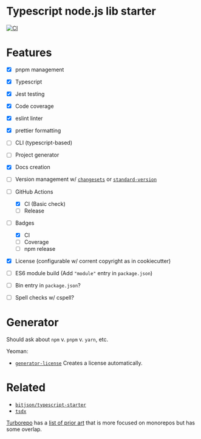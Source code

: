 # Typescript node.js lib starter

[![CI](https://github.com/michaelwooley/tslib-starter/actions/workflows/ci.yml/badge.svg)](https://github.com/michaelwooley/tslib-starter/actions/workflows/ci.yml)

# Features

- [x] pnpm management
- [x] Typescript
- [x] Jest testing
- [x] Code coverage
- [x] eslint linter
- [x] prettier formatting
- [ ] CLI (typescript-based)
- [ ] Project generator
- [x] Docs creation
- [ ] Version management w/ [`changesets`](https://github.com/changesets/changesets) or [`standard-version`](https://github.com/conventional-changelog/standard-version)
- [ ] GitHub Actions
  - [x] CI (Basic check)
  - [ ] Release
- [ ] Badges
  - [x] CI
  - [ ] Coverage
  - [ ] npm release
- [x] License (configurable w/ corrent copyright as in cookiecutter)
- [ ] ES6 module build (Add `"module"` entry in `package.json`)
- [ ] Bin entry in `package.json`?
- [ ] Spell checks w/ cspell?


# Generator

Should ask about `npm` v. `pnpm` v. `yarn`, etc.

Yeoman:

- [`generator-license`](https://github.com/jozefizso/generator-license) Creates a license automatically.

# Related

- [`bitjson/typescript-starter`](https://github.com/bitjson/typescript-starter)
- [`tsdx`](https://github.com/jaredpalmer/tsdx)


[Turborepo](https://turbo.build) has a [list of prior art](https://turbo.build/repo/docs/acknowledgements#inspiration--prior-art) that is more focused on monorepos but has some overlap.